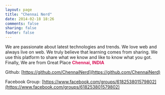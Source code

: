 ```yaml
---
layout: page
title: "Chennai Nerd"
date: 2014-02-18 18:26
comments: false
sharing: false
footer: false
---
```


We are passionate about latest technologies and trends. We love web and always
live on web. We truly believe that learning comes from sharing.
We use this platform to share what we know and like to know what you got.
Finally, We are from Great Place <strong style="color:#d91459">Chennai, INDIA</strong>

Github: [https://github.com/ChennaiNerd](https://github.com/ChennaiNerd)

Facebook Group: [https://www.facebook.com/groups/618253801579802](https://www.facebook.com/groups/618253801579802)
